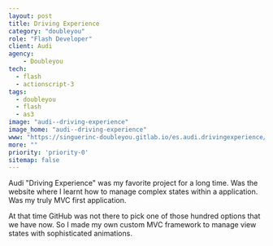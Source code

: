 ```yaml
---
layout: post
title: Driving Experience
category: "doubleyou"
role: "Flash Developer"
client: Audi
agency:
    - Doubleyou
tech:
  - flash
  - actionscript-3
tags:
  - doubleyou
  - flash
  - as3
image: "audi--driving-experience"
image_home: "audi--driving-experience"
www: "https://singuerinc-doubleyou.gitlab.io/es.audi.drivingexperience/"
more: ""
priority: 'priority-0'
sitemap: false
---
```


Audi "Driving Experience" was my favorite project for a long time. Was the website where I learnt how to manage complex states within a application. Was my truly MVC first application.

At that time GitHub was not there to pick one of those hundred options that we have now. So I made my own custom MVC framework to manage view states with sophisticated animations.
